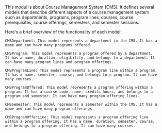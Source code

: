 This modul is about Course Management System (CMS). It defines several models that describe different aspects of a course management system such as departments, programs, program lines, courses, course prerequisites, course offerings, semesters, and semester sessions.

Here's a brief overview of the functionality of each model:

    CMSDepartment: This model represents a department in the CMS. It has a name and can have many programs offered.

    CMSProgram: This model represents a program offered by a department. It has a name, duration, eligibility, and belongs to a department. It can have many program lines and program offerings.

    CMSProgramLine: This model represents a program line within a program. It has a name, semester, course, and belongs to a program. It can have many courses.

    CMSProgramOffered: This model represents a program offering within a program. It has a course code, name, credits hours, and belongs to a program and semester. It can have many program offering lines.

    CMSSemester: This model represents a semester within the CMS. It has a name and can have many program offerings.

    CMSProgramOfferLine: This model represents a program offering line within a program offering. It has a name, duration, semester, course, and belongs to a program offering. It can have many courses.
